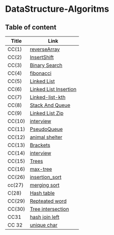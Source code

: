 # DataStructure-Algoritms

## Table of content

| Title | Link |
| ----------- | ----------- |
|CC(1) | [reverseArray](./DataStructure/reverseArray.md) |
|CC(2) | [InsertShift](./DataStructure/insertShift.md)|
|CC(3) |[Binary Search](./DataStructure/BinarySearch.md)
|CC(4)|[fibonacci](./DataStructure/ficonacci.md)|
|CC(5)|[Linked List](./DataStructure/Linked_List/linkedList.md)|
|CC(6)|[Linked List Insertion](./DataStructure/Linked_List/LinkedInserstion.md)|
|CC(7)|[Linked-list-kth](./DataStructure/Linked_List/LinkedListKth.md)|
|CC(8)|[Stack And Queue](./DataStructure/StackAndQueue/StackAndQueue.md)|
|CC(9)|[Linked List Zip](./DataStructure/Linked_List/zip.md)|
|CC(10)| [interview](./cc10.md)|
|CC(11)|[PseudoQueue](./DataStructure/StackAndQueue/pseudoQueue.md)|
|CC(12)|[animal shelter](./DataStructure/StackAndQueue/CC12.md)|
|CC(13)|[Brackets](./DataStructure/StackAndQueue/CC13.md)|
|CC(14)|[interview](./CC14.md)|
|CC(15)|[Trees](./DataStructure/Trees/Tree.md)|
|CC(16)|[max-tree](./DataStructure/Trees/max_tree.md)|
|CC(26)|[insertion_sort](./DataStructure/Linked_List/insertionSort.md)|
|cc(27)|[merging sort](./DataStructure/Linked_List/merging_sort.md)|
|C(28)|[Hash table](./hashtable.md)|
|CC(29)|[Repteated word](./repeated_word.md)|
|CC(30)|[Tree intersection](./DataStructure/Trees/tree_intersection.md)|
|CC31|[hash join left](./DataStructure/Hash/left_join.md)|
|CC 32|[unique char](./DataStructure/Hash/uniquechar.md)|


